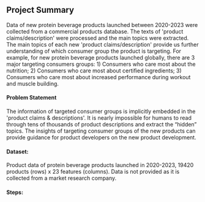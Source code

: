 ## Project Summary
Data of new protein beverage products launched between 2020-2023 were collected from a commercial products database. The texts of 'product claims/description' were processed and the main topics were extracted. The main topics of each new 'product claims/description' provide us further understanding of which consumer group the product is targeting. For example, for new protein beverage products launched globally, there are 3 major targeting consumers groups: 1) Consumers who care most about the nutrition; 2) Consumers who care most about certified ingredients; 3) Consumers who care most about increased performance during workout and muscle building.

#### Problem Statement
The information of targeted consumer groups is implicitly embedded in the 'product claims & descriptions'. It is nearly impossible for humans to read through tens of thousands of product descriptions and extract the “hidden” topics. The insights of targeting consumer groups of the new products can provide guidance for product developers on the new product development.

#### Dataset:
Product data of protein beverage products launched in 2020-2023, 19420 products (rows) x 23 features (columns). Data is not provided as it is collected from a market research company.

#### Steps:


